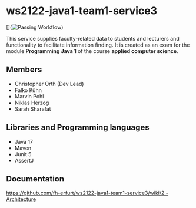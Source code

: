 # ws2122-java1-team1-service3

[](![Passing Workflow](https://github.com/fh-erfurt/ws2122-java1-team1-service3/actions/workflows/maven.yml/badge.svg?event=push))

This service supplies faculty-related data to students and lecturers and functionality to facilitate information finding. It is created as an exam for the module **Programming Java 1** of the course **applied computer science**.

## Members

* Christopher Orth (Dev Lead)
* Falko Kühn
* Marvin Pohl
* Niklas Herzog
* Sarah Sharafat</p>

## Libraries and Programming languages

* Java 17
* Maven
* Junit 5
* AssertJ

## Documentation

https://github.com/fh-erfurt/ws2122-java1-team1-service3/wiki/2.-Architecture
